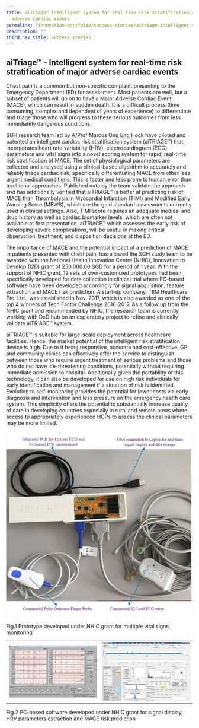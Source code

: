 ```yaml
---
title: aiTriage™ Intelligent system for real time risk stratification of major
  adverse cardiac events
permalink: /innovation-portfolio/success-stories/aitriage-intelligent-system/
description: ""
third_nav_title: Success stories
---
```

aiTriage™ - Intelligent system for real-time risk stratification of major adverse cardiac events
------------------------------------------------------------------------------------------------

Chest pain is a common but non-specific complaint presenting to the Emergency Department (ED) for assessment. Most patients are well, but a subset of patients will go on to have a Major Adverse Cardiac Event (MACE), which can result in sudden death. It is a difficult process (time consuming, complex and dependent of years of experience) to differentiate and triage those who will progress to these serious outcomes from less immediately dangerous conditions.

SGH research team led by A/Prof Marcus Ong Eng Hock have piloted and patented an intelligent cardiac risk stratification system (aiTRIAGE™) that incorporates heart rate variability (HRV), electrocardiogram (ECG) parameters and vital signs into a novel scoring system for rapid, real-time risk stratification of MACE. The set of physiological parameters are collected and analysed using a clinical-based algorithm to accurately and reliably triage cardiac risk, specifically differentiating MACE from other less urgent medical conditions. This is faster and less prone to human error than traditional approaches. Published data by the team validate the approach and has additionally verified that aiTRIAGE™ is better at predicting risk of MACE than Thrombolysis In Myocardial Infarction (TIMI) and Modified Early Warning Score (MEWS), which are the gold standard assessments currently used in clinical settings. Also, TIMI score requires an adequate medical and drug history as well as cardiac biomarker levels, which are often not available at first presentation. aiTRIAGE™ which assesses the early risk of developing severe complications, will be useful in making critical observation, treatment, and disposition decisions at the ED.

The importance of MACE and the potential impact of a prediction of MACE in patients presented with chest pain, has allowed the SGH study team to be awarded with the National Health Innovation Centre (NHIC), Innovation to Develop (I2D) grant of 250,000.00 SGD for a period of 1 year. With the support of NHIC grant, 12 sets of own-customized prototypes had been specifically developed for data collection in clinical trial where PC-based software have been developed accordingly for signal acquisition, feature extraction and MACE risk prediction. A start-up company, TIIM Healthcare Pte. Ltd., was established in Nov. 2017, which is also awarded as one of the top 4 winners of Tech Factor Challenge 2016-2017. As a follow up from the NHIC grant and recommended by NHIC, the research team is currently working with DxD hub on an exploratory project to refine and clinically validate aiTRIAGE™ system.

aiTRIAGE™ is suitable for large-scale deployment across healthcare facilities. Hence, the market potential of the intelligent risk stratification device is high. Due to it being responsive, accurate and cost-effective, GP and community clinics can effectively offer the service to distinguish between those who require urgent treatment of serious problems and those who do not have life-threatening conditions, potentially without requiring immediate admission to hospital. Additionally given the portability of this technology, it can also be developed for use on high risk individuals for early identification and management if a situation of risk is identified. Evolution to self-monitoring provides the potential for lower costs via early diagnosis and intervention and less pressure on the emergency health care system. This simplicity offers the potential to substantially increase quality of care in developing countries especially in rural and remote areas where access to appropriately experienced HCPs to assess the clinical parameters may be more limited.

![](/images/Technology%20Portfolio/Success%20Stories/AiTriage/success_aitriage1.jpg)

Fig.1 Prototype developed under NHIC grant for multiple vital signs monitoring

<table>
	<tbody>
		<tr>
			<td width="50%">
				<img src="/images/Technology%20Portfolio/Success%20Stories/AiTriage/success_aitriage2.jpg">
			</td>
			<td width="50%">
				<img src="/images/Technology%20Portfolio/Success%20Stories/AiTriage/success_aitriage3.jpg">
			</td>
		</tr>
	</tbody>
</table>

Fig.2 PC-based software developed under NHIC grant for signal display, HRV parameters extraction and MACE risk prediction